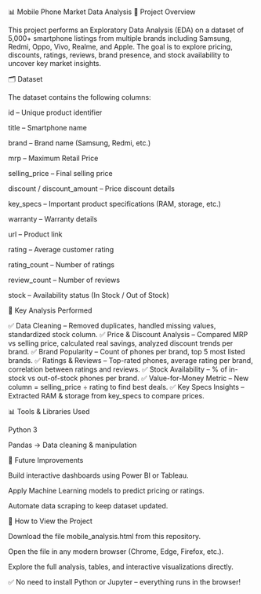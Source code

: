 📊 Mobile Phone Market Data Analysis
📌 Project Overview

This project performs an Exploratory Data Analysis (EDA) on a dataset of 5,000+ smartphone listings from multiple brands including Samsung, Redmi, Oppo, Vivo, Realme, and Apple. The goal is to explore pricing, discounts, ratings, reviews, brand presence, and stock availability to uncover key market insights.

🗂️ Dataset

The dataset contains the following columns:

id – Unique product identifier

title – Smartphone name

brand – Brand name (Samsung, Redmi, etc.)

mrp – Maximum Retail Price

selling_price – Final selling price

discount / discount_amount – Price discount details

key_specs – Important product specifications (RAM, storage, etc.)

warranty – Warranty details

url – Product link

rating – Average customer rating

rating_count – Number of ratings

review_count – Number of reviews

stock – Availability status (In Stock / Out of Stock)

🔎 Key Analysis Performed

✅ Data Cleaning – Removed duplicates, handled missing values, standardized stock column.
✅ Price & Discount Analysis – Compared MRP vs selling price, calculated real savings, analyzed discount trends per brand.
✅ Brand Popularity – Count of phones per brand, top 5 most listed brands.
✅ Ratings & Reviews – Top-rated phones, average rating per brand, correlation between ratings and reviews.
✅ Stock Availability – % of in-stock vs out-of-stock phones per brand.
✅ Value-for-Money Metric – New column = selling_price ÷ rating to find best deals.
✅ Key Specs Insights – Extracted RAM & storage from key_specs to compare prices.

📊 Tools & Libraries Used

Python 3

Pandas → Data cleaning & manipulation




📌 Future Improvements

Build interactive dashboards using Power BI or Tableau.

Apply Machine Learning models to predict pricing or ratings.

Automate data scraping to keep dataset updated.



🚀 How to View the Project

Download the file mobile_analysis.html from this repository.

Open the file in any modern browser (Chrome, Edge, Firefox, etc.).

Explore the full analysis, tables, and interactive visualizations directly.

✅ No need to install Python or Jupyter – everything runs in the browser!
